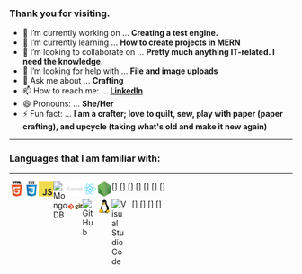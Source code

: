 ### Thank you for visiting.

- 🔭 I’m currently working on ... **Creating a test engine.**
- 🌱 I’m currently learning ...  **How to create projects in MERN**
- 👯 I’m looking to collaborate on ... **Pretty much anything IT-related.  I need the knowledge.**
- 🤔 I’m looking for help with ... **File and image uploads**
- 💬 Ask me about ... **Crafting**
- 📫 How to reach me: ... **[LinkedIn](https://www.linkedin.com/in/laura-v-bullock/)**
- 😄 Pronouns: ... **She/Her**
- ⚡ Fun fact: ... **I am a crafter; love to quilt, sew, play with paper (paper crafting), and upcycle (taking what's old and make it new again)**

-----
### Languages that I am familiar with:

****


[<img align="left" alt="HTML5" width="26px" src="https://raw.githubusercontent.com/github/explore/80688e429a7d4ef2fca1e82350fe8e3517d3494d/topics/html/html.png" />]
[<img align="left" alt="CSS3" width="26px" src="https://raw.githubusercontent.com/github/explore/80688e429a7d4ef2fca1e82350fe8e3517d3494d/topics/css/css.png" />]
[<img align="left" alt="Javascript" width="26px" src="https://raw.githubusercontent.com/github/explore/80688e429a7d4ef2fca1e82350fe8e3517d3494d/topics/javascript/javascript.png" />]
[<img align="left" alt="MongoDB" width="26px" src="https://cdn.jsdelivr.net/npm/simple-icons@v6/icons/mongodb.svg" />]
[<img align="left" alt="ExpressJS" width="26px" src="https://raw.githubusercontent.com/github/explore/80688e429a7d4ef2fca1e82350fe8e3517d3494d/topics/express/express.png" />]
[<img align="left" alt="React" width="26px" src="https://raw.githubusercontent.com/github/explore/80688e429a7d4ef2fca1e82350fe8e3517d3494d/topics/react/react.png" />]
[<img align="left" alt="NodeJS" width="26px" src="https://raw.githubusercontent.com/github/explore/80688e429a7d4ef2fca1e82350fe8e3517d3494d/topics/nodejs/nodejs.png" />]

[<img align="left" alt="Git" width="26px" src="https://raw.githubusercontent.com/github/explore/80688e429a7d4ef2fca1e82350fe8e3517d3494d/topics/git/git.png" />]
[<img align="left" alt="GitHub" width="26px" src="https://cdn.jsdelivr.net/npm/simple-icons@v6/icons/github.svg" />]
[<img align="left" alt="Linux" width="26px" src="https://raw.githubusercontent.com/github/explore/80688e429a7d4ef2fca1e82350fe8e3517d3494d/topics/linux/linux.png" />]
[<img align="left" alt="Visual Studio Code" width="26px" src="https://cdn.jsdelivr.net/gh/devicons/devicon/icons/vscode/vscode-original.svg" style="padding-right:10px;" />]


<br />
<br />
